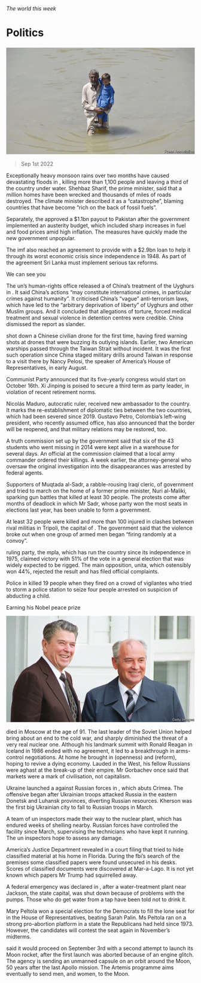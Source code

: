 ###### The world this week

# Politics 

#####  

![image](images/20220903_WWP001.jpg) 

> Sep 1st 2022 

Exceptionally heavy monsoon rains over two months have caused devastating floods in , killing more than 1,100 people and leaving a third of the country under water. Shehbaz Sharif, the prime minister, said that a million homes have been wrecked and thousands of miles of roads destroyed. The climate minister described it as a “catastrophe”, blaming countries that have become “rich on the back of fossil fuels”. 

Separately, the  approved a $1.1bn payout to Pakistan after the government implemented an austerity budget, which included sharp increases in fuel and food prices amid high inflation. The measures have quickly made the new government unpopular. 

The imf also reached an agreement to provide  with a $2.9bn loan to help it through its worst economic crisis since independence in 1948. As part of the agreement Sri Lanka must implement serious tax reforms. 

We can see you

The un’s human-rights office released a  of China’s treatment of the Uyghurs in . It said China’s actions “may constitute international crimes, in particular crimes against humanity”. It criticised China’s “vague” anti-terrorism laws, which have led to the “arbitrary deprivation of liberty” of Uyghurs and other Muslim groups. And it concluded that allegations of torture, forced medical treatment and sexual violence in detention centres were credible. China dismissed the report as slander.

 shot down a Chinese civilian drone for the first time, having fired warning shots at drones that were buzzing its outlying islands. Earlier, two American warships passed through the Taiwan Strait without incident. It was the first such operation since China staged military drills around Taiwan in response to a visit there by Nancy Pelosi, the speaker of America’s House of Representatives, in early August. 

 Communist Party announced that its five-yearly congress would start on October 16th. Xi Jinping is poised to secure a third term as party leader, in violation of recent retirement norms.

Nicolás Maduro,  autocratic ruler, received  new ambassador to the country. It marks the re-establishment of diplomatic ties between the two countries, which had been severed since 2019. Gustavo Petro, Colombia’s left-wing president, who recently assumed office, has also announced that the border will be reopened, and that military relations may be restored, too.

A truth commission set up by the  government said that six of the 43 students who went missing in 2014 were kept alive in a warehouse for several days. An official at the commission claimed that a local army commander ordered their killings. A week earlier, the attorney-general who oversaw the original investigation into the disappearances was arrested by federal agents.

Supporters of Muqtada al-Sadr, a rabble-rousing Iraqi cleric,  of  government and tried to march on the home of a former prime minister, Nuri al-Maliki, sparking gun battles that killed at least 30 people. The protests come after months of deadlock in which Mr Sadr, whose party won the most seats in elections last year, has been unable to form a government.

At least 32 people were killed and more than 100 injured in clashes between rival militias in Tripoli, the capital of . The government said that the violence broke out when one group of armed men began “firing randomly at a convoy”.

 ruling party, the mpla, which has run the country since its independence in 1975, claimed victory with 51% of the vote in a general election that was widely expected to be rigged. The main opposition, unita, which ostensibly won 44%, rejected the result and has filed official complaints.

Police in  killed 19 people when they fired on a crowd of vigilantes who tried to storm a police station to seize four people arrested on suspicion of abducting a child.

Earning his Nobel peace prize

![image](images/20220903_WWP002.jpg) 


 died in Moscow at the age of 91. The last leader of the Soviet Union helped bring about an end to the cold war, and sharply diminished the threat of a very real nuclear one. Although his landmark summit with Ronald Reagan in Iceland in 1986 ended with no agreement, it led to a breakthrough in arms-control negotiations. At home he brought in  (openness) and  (reform), hoping to revive a dying economy. Lauded in the West, his fellow Russians were aghast at the break-up of their empire. Mr Gorbachev once said that markets were a mark of civilisation, not capitalism. 

Ukraine launched a  against Russian forces in , which abuts Crimea. The offensive began after Ukrainian troops attacked Russia in the eastern Donetsk and Luhansk provinces, diverting Russian resources. Kherson was the first big Ukrainian city to fall to Russian troops in March. 

A team of un inspectors made their way to the nuclear plant, which has endured weeks of shelling nearby. Russian forces have controlled the facility since March, supervising the technicians who have kept it running. The un inspectors hope to assess any damage. 

America’s Justice Department revealed in a court filing that  tried to hide classified material at his home in Florida. During the fbi’s search of the premises some classified papers were found unsecured in his desks. Scores of classified documents were discovered at Mar-a-Lago. It is not yet known which papers Mr Trump had squirrelled away. 

A federal emergency was declared in , after a water-treatment plant near Jackson, the state capital, was shut down because of problems with the pumps. Those who do get water from a tap have been told not to drink it. 

Mary Peltola won a special election for the Democrats to fill the lone seat for  in the House of Representatives, beating Sarah Palin. Ms Peltola ran on a strong pro-abortion platform in a state the Republicans had held since 1973. However, the candidates will contest the seat again in November’s midterms. 

 said it would proceed on September 3rd with a second attempt to launch its Moon rocket, after the first launch was aborted because of an engine glitch. The agency is sending an unmanned capsule on an orbit around the Moon, 50 years after the last Apollo mission. The Artemis programme aims eventually to send men, and women, to the Moon. 

